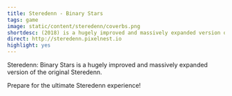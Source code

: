 ```yaml
---
title: Steredenn - Binary Stars
tags: game
image: static/content/steredenn/coverbs.png
shortdesc: (2018) is a hugely improved and massively expanded version of the original Steredenn.
direct: http://steredenn.pixelnest.io
highlight: yes
---
```


Steredenn: Binary Stars is a hugely improved and massively expanded version of the original Steredenn.

Prepare for the ultimate Steredenn experience!
